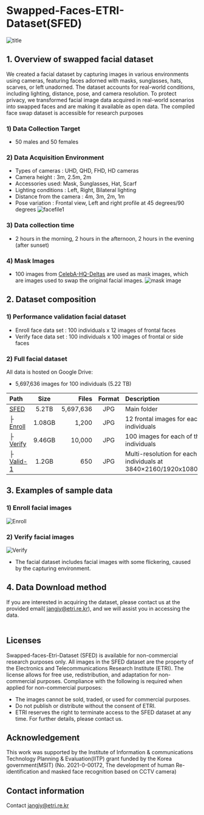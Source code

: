# Swapped-Faces-ETRI-Dataset(SFED)
![title](https://github.com/EtriHRIFace/Face-Dataset/assets/149992598/c1b230e6-242c-4dd7-8bd5-ccd2b8d2e7ec)
<br>
## 1. Overview of swapped facial dataset 
  We created a facial dataset by capturing images in various environments using cameras, featuring faces adorned with masks, sunglasses, hats, scarves, or left unadorned. The dataset accounts for real-world conditions, including lighting, distance, pose, and camera resolution. To protect privacy, we transformed facial image data acquired in real-world scenarios into swapped faces and are making it available as open data. The compiled face swap dataset is accessible for research purposes
### 1) Data Collection Target
  * 50 males and 50 females
### 2) Data Acquisition Environment 
  * Types of cameras : UHD, QHD, FHD, HD cameras <br>
  * Camera height : 3m, 2.5m, 2m <br>
  * Accessories used: Mask, Sunglasses, Hat, Scarf <br>
  * Lighting conditions : Left, Right, Bilateral lighting <br>
  * Distance from the camera : 4m, 3m, 2m, 1m <br>
  * Pose variation : Frontal view, Left and right profile at 45 degrees/90 degrees
 ![facefile1](https://github.com/EtriHRIFace/Face-Dataset/assets/149992598/6776df9b-7bfa-42a9-8845-0d6be03af441)
### 3) Data collection time
 * 2 hours in the morning, 2 hours in the afternoon, 2 hours in the evening (after sunset)
### 4) Mask Images
 * 100 images from [CelebA-HQ-Deltas](https://drive.google.com/drive/folders/0B4qLcYyJmiz0TXY1NG02bzZVRGs?resourcekey=0-arAVTUfW9KRhN-irJchVKQ) are used as mask images, which are images used to swap the original facial images.
![mask image](https://github.com/EtriHRIFace/Face-Dataset/assets/149992598/07c501e6-0f21-4be9-b717-291c1d159028)


## 2. Dataset composition
### 1) Performance validation facial dataset 
* Enroll face data set : 100 individuals x 12 images of frontal faces <br>
* Verify face data set : 100 individuals x 100 images of frontal or side faces <br>
### 2) Full facial dataset  
All data is hosted on Google Drive:
* 5,697,636 images for 100 individuals (5.22 TB) 

| Path | Size | Files | Format | Description
| :---- | :---: | -----: | :-----: | :----------
|[SFED](https://drive.google.com/drive/folders/0AC6PJOIeh1ufUk9PVA?q=sharedwith:public%20parent:0AC6PJOIeh1ufUk9PVA) | 5.2TB|5,697,636 | JPG | Main folder
|&boxvr;&nbsp; [Enroll](https://drive.google.com/file/d/10i87Ht9TpDC3woLif5d0Dh5n768ceeMI/view?usp=sharing) | 1.08GB|1,200 | JPG | 12 frontal images for each of the 100 individuals
|&boxvr;&nbsp; [Verify](https://drive.google.com/file/d/1YJ4m6w6NkriC-ouGLoz6OCysNUIg5SuL/view?usp=sharing) | 9.46GB|10,000 | JPG | 100 images for each of the 100 individuals
|&boxvr;&nbsp; [Valid-1](https://drive.google.com/file/d/1CLZBIpax7MWQQw3x0xejz6lCw76VnpyM/view?usp=sharing) | 1.2GB|650 | JPG | Multi-resolution for each of the 100 individuals at 3840×2160/1920x1080/2688x1520

 
## 3. Examples of sample data
### 1) Enroll facial images  
![Enroll](https://github.com/EtriHRIFace/Face-Dataset/assets/149992598/829cdee9-e500-4dfd-b18e-6f725036e851)
### 2) Verify facial images
![Verify](https://github.com/EtriHRIFace/Face-Dataset/assets/149992598/b678f427-a2c3-4add-b4c3-6a34296f3a05)
* The facial dataset includes facial images with some flickering, caused by the capturing environment.
## 4. Data Download method
If you are interested in acquiring the dataset, please contact us at the provided email( jangjy@etri.re.kr), and we will assist you in accessing the data. <br>
<br>

## Licenses
Swapped-faces-Etri-Dataset (SFED) is available for non-commercial research purposes only. All images in the SFED dataset are the property of the Electronics and Telecommunications Research Institute (ETRI). The license allows for free use, redistribution, and adaptation for non-commercial purposes. Compliance with the following is required when applied for non-commercial purposes:
* The images cannot be sold, traded, or used for commercial purposes.
* Do not publish or distribute without the consent of ETRI.
* ETRI reserves the right to terminate access to the SFED dataset at any time. For further details, please contact us.

## Acknowledgement
This work was supported by the Institute of Information & communications Technology Planning & Evaluation(IITP) grant funded by the Korea government(MSIT) (No. 2021-0-00172, The development of human Re-identification and masked face recognition based on CCTV camera)
<br>
## Contact information
Contact jangjy@etri.re.kr
